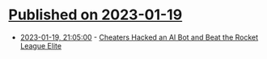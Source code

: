 # [Published on 2023-01-19](index.md)

* [2023-01-19, 21:05:00](https://tech.slashdot.org/story/23/01/19/1951207/cheaters-hacked-an-ai-bot-and-beat-the-rocket-league-elite?utm_source=rss1.0mainlinkanon&utm_medium=feed) - [Cheaters Hacked an AI Bot and Beat the Rocket League Elite](https://tech.slashdot.org/story/23/01/19/1951207/cheaters-hacked-an-ai-bot-and-beat-the-rocket-league-elite?utm_source=rss1.0mainlinkanon&utm_medium=feed)
